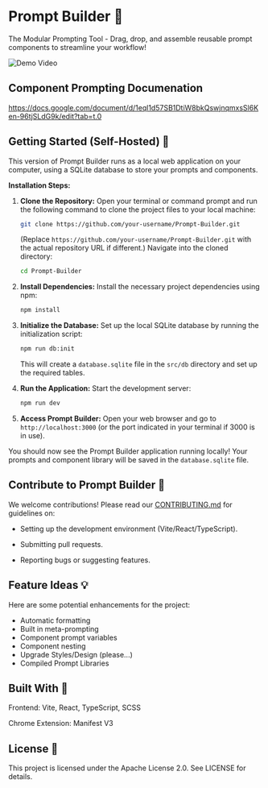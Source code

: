# Prompt Builder 🧩
The Modular Prompting Tool - Drag, drop, and assemble reusable prompt components to streamline your workflow!

![Demo Video](Demo.gif)

## Component Prompting Documenation
https://docs.google.com/document/d/1eql1d57SB1DtiW8bkQswjnqmxsSl6Ken-96tjSLdG9k/edit?tab=t.0

## Getting Started (Self-Hosted) 🚀

This version of Prompt Builder runs as a local web application on your computer, using a SQLite database to store your prompts and components.

**Installation Steps:**

1.  **Clone the Repository:**
    Open your terminal or command prompt and run the following command to clone the project files to your local machine:
    ```bash
    git clone https://github.com/your-username/Prompt-Builder.git 
    ```
    (Replace `https://github.com/your-username/Prompt-Builder.git` with the actual repository URL if different.)
    Navigate into the cloned directory:
    ```bash
    cd Prompt-Builder
    ```

2.  **Install Dependencies:**
    Install the necessary project dependencies using npm:
    ```bash
    npm install
    ```

3.  **Initialize the Database:**
    Set up the local SQLite database by running the initialization script:
    ```bash
    npm run db:init
    ```
    This will create a `database.sqlite` file in the `src/db` directory and set up the required tables.

4.  **Run the Application:**
    Start the development server:
    ```bash
    npm run dev
    ```

5.  **Access Prompt Builder:**
    Open your web browser and go to `http://localhost:3000` (or the port indicated in your terminal if 3000 is in use).

You should now see the Prompt Builder application running locally! Your prompts and component library will be saved in the `database.sqlite` file.

## Contribute to Prompt Builder 🤝
We welcome contributions! Please read our [CONTRIBUTING.md](CONTRIBUTING.md) for guidelines on:

- Setting up the development environment (Vite/React/TypeScript).

- Submitting pull requests.

- Reporting bugs or suggesting features.

## Feature Ideas 💡
Here are some potential enhancements for the project:
- Automatic formatting
- Built in meta-prompting
- Component prompt variables
- Component nesting
- Upgrade Styles/Design (please...)
- Compiled Prompt Libraries

## Built With 🔧
Frontend: Vite, React, TypeScript, SCSS

Chrome Extension: Manifest V3

## License 📄
This project is licensed under the Apache License 2.0. See LICENSE for details.
